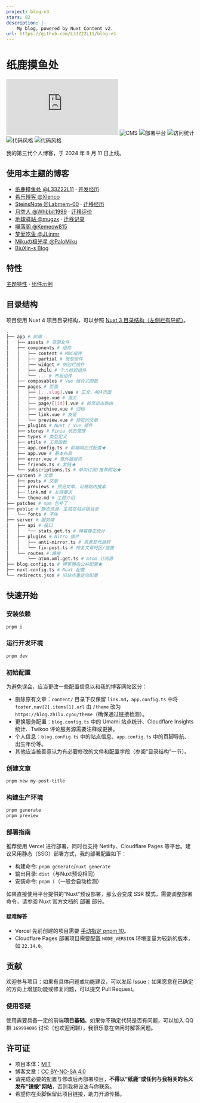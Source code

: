 ```yaml
---
project: blog-v3
stars: 82
description: |-
    My blog, powered by Nuxt Content v2.
url: https://github.com/L33Z22L11/blog-v3
---
```


# 纸鹿摸鱼处

![框架](https://img.shields.io/badge/框架-Nuxt-00DC82?logo=Nuxt.js)
![CMS](https://img.shields.io/badge/CMS-Nuxt%20Content-00DC82?logo=Nuxt.js)
![部署平台](https://img.shields.io/badge/部署平台-Vercel-000000?logo=Vercel)
![访问统计](https://img.shields.io/badge/访问统计-Umami-000000?logo=Umami)
![代码风格](https://img.shields.io/badge/代码风格-ESLint-4B32C3?logo=ESLint)
![代码风格](https://img.shields.io/badge/代码风格-Stylelint-263238?logo=Stylelint)

我的第三代个人博客，于 2024 年 8 月 11 日上线。

## 使用本主题的博客

- [纸鹿摸鱼处 @L33Z22L11](https://blog.zhilu.cyou/) · [开发经历](https://blog.zhilu.cyou/2024/blog-using-nuxt)
- [希乐博客 @Xlenco](https://blog.xlenco.top/)
- [SteinsNote @Labmem-00](https://blog.labmem.chat/) · [迁移经历](https://blog.labmem.chat/2024/beforeeverything)
- [月空人 @Whbbit1999](https://whbbit.cn/) · [迁移评价](https://whbbit.cn/2025/why-migrate-to-nuxt)
- [地球驿站 @mugzx](https://blog.mugzx.top/) · [迁移记录](https://blog.mugzx.top/)
- [喵落阁 @Kemeow815](https://blog-v3.kemeow.top/)
- [梦爱吃鱼 @JLinmr](https://blog.ruom.top/)
- [Mikuの极光星 @PaloMiku](https://blog.sotkg.com/)
- [BiuXin-s Blog](https://zhilu.biuxin.com/)

## 特性

[主题特性](https://blog.zhilu.cyou/theme) · [组件示例](https://blog.zhilu.cyou/previews/example)

## 目录结构

项目使用 Nuxt 4 项目目录结构，可以参照 [Nuxt 3 目录结构（左侧栏有导航）](https://nuxt.com/docs/guide/directory-structure/app)。

```sh
.
├── app # 前端
│   ├── assets # 资源文件
│   ├── components # 组件
│   │   ├── content # MDC组件
│   │   ├── partial # 微型组件
│   │   ├── widget # 侧边栏组件
│   │   ├── zhilu # 个人标识组件
│   │   └── ... # 布局组件
│   ├── composables # Vue 组合式函数
│   ├── pages # 页面
│   │   ├── [...slug].vue # 正文、404页面
│   │   ├── page.vue # 首页
│   │   ├── page/[[id]].vue # 首页动态路由
│   │   ├── archive.vue # 归档
│   │   ├── link.vue # 友链
│   │   └── preview.vue # 预览的文章
│   ├── plugins # Nuxt / Vue 插件
│   ├── stores # Pinia 状态管理
│   ├── types # 类型定义
│   ├── utils # 工具函数
│   ├── app.config.ts # 前端响应式配置★
│   ├── app.vue # 基本布局
│   ├── error.vue # 意外错误页
│   ├── friends.ts # 友链★
│   └── subscriptions.ts # 单向订阅/推荐网站★
├── content # 文章
│   ├── posts # 文章
│   ├── previews # 预览文章，可被站内搜索
│   ├── link.md # 友链要求
│   └── theme.md # 主题介绍
├── patches # npm 包补丁
├── public # 静态资源，生成在站点根目录
│   └── fonts # 字体
├── server # 服务端
│   ├── api # 接口
│   │   └── stats.get.ts # 博客静态统计
│   ├── plugins # Nitro 插件
│   │   ├── anti-mirror.ts # 恶意反代跳转
│   │   └── fix-post.ts # 修复文章时区/链接
│   └── routes # 路由
│       └── atom.xml.get.ts # Atom 订阅源
├── blog.config.ts # 博客静态公共配置★
├── nuxt.config.ts # Nuxt 配置
└── redirects.json # 旧站点重定向配置
```

## 快速开始

### 安装依赖

```sh
pnpm i
```

### 运行开发环境

```sh
pnpm dev
```

### 初始配置

为避免误会，应当更改一些配置信息以和我的博客网站区分：

- 删除原有文章：`content/` 目录下仅保留 `link.md`，`app.config.ts` 中将 `footer.nav[2].items[1].url` 由 `/theme` 改为 `https://blog.zhilu.cyou/theme`（确保通过链接检测）。
- 更换服务配置：`blog.config.ts` 中的 Umami 站点统计、Cloudflare Insights 统计、Twikoo 评论服务源需要注释或更换。
- 个人信息：`blog.config.ts` 中的站点信息、`app.config.ts` 中的页脚导航、出生年份等。
- 其他应当被善意认为有必要修改的文件和配置字段（参阅“目录结构”一节）。

### 创建文章

```sh
pnpm new my-post-title
```

### 构建生产环境

```sh
pnpm generate
pnpm preview
```

### 部署指南

推荐使用 Vercel 进行部署，同时也支持 Netlify、Cloudflare Pages 等平台。建议采用静态（SSG）部署方式，我的部署配置如下：

- 构建命令: `pnpm generate`/`nuxt generate`
- 输出目录: `dist`（与Nuxt预设相同）
- 安装命令: `pnpm i`（一般会自动检测）

如果直接使用平台提供的“Nuxt”预设部署，那么会变成 SSR 模式，需要调整部署命令，请参阅 Nuxt 官方文档的 [部署](https://nuxt.com/docs/getting-started/deployment) 部分。

#### 疑难解答

- Vercel 先前创建的项目需要 [手动指定 pnpm 10](https://vercel.com/docs/builds/configure-a-build#corepack)。
- Cloudflare Pages 部署项目需要配置 `NODE_VERSION` 环境变量为较新的版本，如 `22.14.0`。

## 贡献

欢迎参与项目：如果有具体问题或功能建议，可以发起 Issue；如果愿意在已确定的方向上增加功能或修复问题，可以提交 Pull Request。

### 使用答疑

使用需要具备一定的前端**项目基础**。如果你不确定代码是否有问题，可以加入 QQ 群 `169994096` 讨论（也欢迎闲聊），我很乐意在空闲时解答问题。

## 许可证

- 项目本体：[MIT](LICENSE)
- 博客文章：[CC BY-NC-SA 4.0](https://creativecommons.org/licenses/by-nc-sa/4.0/deed.zh-hans)
- 请完成必要的配置与修改后再部署项目，**不得以“纸鹿”或任何与我相关的名义发布“镜像”网站**，否则我将设法与你联系。
- 希望你在页脚保留此项目链接，助力开源传播。


